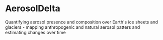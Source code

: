 # AerosolDelta
Quantifying aerosol presence and composition over Earth's ice sheets and glaciers - mapping anthropogenic and natural aerosol patters and estimating changes over time
